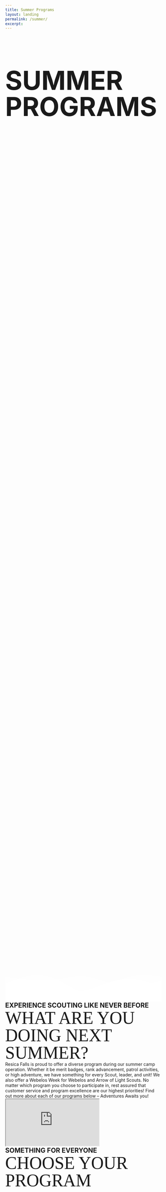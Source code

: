 ```yaml
---
title: Summer Programs
layout: landing
permalink: /summer/
excerpt: 
---
```



<style>
  .jumbotron {
    background: url(/img/summer/landing/cover.jpg) center no-repeat;
    background-size: cover;
    min-height: 75vh;
    margin: 0;
    padding: 0;
    position: relative;
  }
  .jumbotron-container {
    min-height: 75vh;
  }
  .divider {
    width: 100%;
    max-height: 30vh;
    position: absolute;
    bottom: 0;
    left: 0;
  }
  h1 {
    font-size: 6em;
    line-height: 1em;
  }
  h2 {
    font-size: 3em;
    line-height: 1em;
  }
  .header-text{
      font-family: 'bebas-neue', serif;
      font-size: 4em;
      line-height: 1em;
  }
  .subheader-text{
    font-size: 1.5em;
    font-weight: bold;
  }
  .grow { 
    transition: all .2s ease-in-out; 
  }
  .grow:hover { 
    transform: scale(1.05); 
  }
  .thumbnail {
    position: relative;
  }
  .caption {
    position: absolute;
    top: 45%;
    left: 0;
    width: 100%;
    font-size: 2em;
    font-weight: bold;
    font-style: normal;
    line-height: 1em;
    color: #fff;
  }

</style>

<div class="jumbotron jumbotron-fluid">
  <!-- <div class="d-flex flex-row justify-content-end align-items-center jumbotron-container">
    <div class="text-center mx-5">
      <h2 class="text-white">EXPERIENCE SCOUTING'S GREATEST ADVENTURE</h2>
      <h1 class="text-white">SCOUTS BSA RESIDENT CAMP</h1>
    </div>
  </div> -->
    <div class="d-flex flex-row justify-content-center align-items-center jumbotron-container">
    <div class="text-center mb-5">
      <h1 class="text-white">SUMMER PROGRAMS</h1>
    </div>
  </div>
  <svg class="divider" xmlns="http://www.w3.org/2000/svg" viewBox="0 0 1440 320" preserveAspectRatio="none"><path fill="#fff" fill-opacity="1" d="M0,192L40,181.3C80,171,160,149,240,149.3C320,149,400,171,480,192C560,213,640,235,720,224C800,213,880,171,960,144C1040,117,1120,107,1200,117.3C1280,128,1360,160,1400,176L1440,192L1440,320L1400,320C1360,320,1280,320,1200,320C1120,320,1040,320,960,320C880,320,800,320,720,320C640,320,560,320,480,320C400,320,320,320,240,320C160,320,80,320,40,320L0,320Z"></path></svg>
  <svg class="divider" xmlns="http://www.w3.org/2000/svg" viewBox="0 0 1440 320" preserveAspectRatio="none" ><path fill="#fff" fill-opacity="0.6" d="M0,160L40,144C80,128,160,96,240,85.3C320,75,400,85,480,122.7C560,160,640,224,720,234.7C800,245,880,203,960,165.3C1040,128,1120,96,1200,85.3C1280,75,1360,85,1400,90.7L1440,96L1440,320L1400,320C1360,320,1280,320,1200,320C1120,320,1040,320,960,320C880,320,800,320,720,320C640,320,560,320,480,320C400,320,320,320,240,320C160,320,80,320,40,320L0,320Z"></path></svg>
  <svg class="divider" xmlns="http://www.w3.org/2000/svg" viewBox="0 0 1440 320" preserveAspectRatio="none"><path fill="#fff" fill-opacity=".4" d="M0,96L40,101.3C80,107,160,117,240,122.7C320,128,400,128,480,117.3C560,107,640,85,720,90.7C800,96,880,128,960,149.3C1040,171,1120,181,1200,176C1280,171,1360,149,1400,138.7L1440,128L1440,320L1400,320C1360,320,1280,320,1200,320C1120,320,1040,320,960,320C880,320,800,320,720,320C640,320,560,320,480,320C400,320,320,320,240,320C160,320,80,320,40,320L0,320Z"></path></svg>
</div>

<div class="container">
  <div class="row align-items-center my-5">
    <div class="col-md-6">
      <div class="subheader-text text-secondary pb-0">EXPERIENCE SCOUTING LIKE NEVER BEFORE</div>
      <div class="header-text text-primary pb-2">WHAT ARE YOU DOING NEXT SUMMER?</div>
      <div>
        Resica Falls is proud to offer a diverse program during our summer camp operation. Whether it be merit badges, rank advancement, patrol activities, or high adventure, we have something for every Scout, leader, and unit! We also offer a Webelos Week for Webelos and Arrow of Light Scouts. No matter which program you choose to participate in, rest assured that customer service and program excellence are our highest priorities! Find out more about each of our programs below – Adventures Awaits you!
      </div>
    </div>
    <div class="col-md-6">
      <div class="embed-responsive embed-responsive-16by9">
        <iframe class="embed-responsive-item" src="https://www.youtube.com/embed/Qnkb7vMVG00" allow="accelerometer; autoplay; encrypted-media; gyroscope; picture-in-picture" allowfullscreen></iframe>
      </div>
    </div>
  </div>
    <div class="row my-5">
    <div class="col text-center">
      <div class="subheader-text text-secondary">SOMETHING FOR EVERYONE</div>
      <div class="header-text text-primary">CHOOSE YOUR PROGRAM</div>
    </div>
  </div>
  <div class="row align-items-center my-5">
    <div class="col-md-6 col-lg-3 my-3">
      <a href="/summer/programs"><img src="/img/summer/landing/ScoutsBSA.png" class="rounded img-fluid grow" alt=""></a>
    </div>
    <div class="col-md-6 col-lg-3 my-3">
      <a href="/summer/webelos"><img src="/img/summer/landing/Webelos.png" class="rounded img-fluid grow" alt=""></a>
    </div>
    <div class="col-md-6 col-lg-3 my-3">
      <a href="/summer/seek"><img src="/img/summer/landing/SEEK.png" class="rounded img-fluid grow" alt=""></a>
    </div>
    <div class="col-md-6 col-lg-3 my-3">
      <a href="/summer/paddlerama"><img src="/img/summer/landing/Paddlerama.png" class="rounded img-fluid grow" alt=""></a>
    </div>
  </div>
  <!-- <div class="row my-5">
    <div class="col text-center">
      <div class="subheader-text text-secondary">CAMP SCHEDULE</div>
      <div class="header-text text-primary">A DAY IN THE LIFE</div>
    </div>
  </div> -->
</div>
